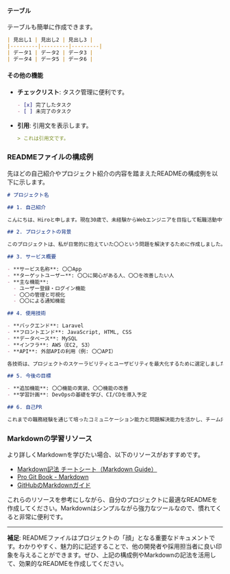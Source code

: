 
#### テーブル

テーブルも簡単に作成できます。

```markdown
| 見出し1 | 見出し2 | 見出し3 |
|---------|---------|---------|
| データ1 | データ2 | データ3 |
| データ4 | データ5 | データ6 |
```

#### その他の機能

- **チェックリスト**: タスク管理に便利です。
  
  ```markdown
  - [x] 完了したタスク
  - [ ] 未完了のタスク
  ```

- **引用**: 引用文を表示します。
  
  ```markdown
  > これは引用文です。
  ```

### READMEファイルの構成例

先ほどの自己紹介やプロジェクト紹介の内容を踏まえたREADMEの構成例を以下に示します。

```markdown
# プロジェクト名

## 1. 自己紹介

こんにちは、Hiroと申します。現在30歳で、未経験からWebエンジニアを目指して転職活動中です。以前は〇〇業界で5年間営業職として働いており、Web制作に興味を持ったことがきっかけで転職しました。新しい職場でLaravelを使う機会を得て、プログラミングの楽しさに目覚め、より本格的にスキルを磨くためにポテパンキャンプを受講しました。今後は、技術を通じて新しい価値を提供できるエンジニアを目指しています。

## 2. プロジェクトの背景

このプロジェクトは、私が日常的に抱えていた〇〇という問題を解決するために作成しました。具体的には、〇〇が難しく感じられるユーザーのために、簡単で直感的に使えるWebアプリを提供することを目指しています。

## 3. サービス概要

- **サービス名称**: 〇〇App
- **ターゲットユーザー**: 〇〇に関心がある人、〇〇を改善したい人
- **主な機能**:
  - ユーザー登録・ログイン機能
  - 〇〇の管理と可視化
  - 〇〇による通知機能

## 4. 使用技術

- **バックエンド**: Laravel
- **フロントエンド**: JavaScript, HTML, CSS
- **データベース**: MySQL
- **インフラ**: AWS（EC2, S3）
- **API**: 外部APIの利用（例: 〇〇API）

各技術は、プロジェクトのスケーラビリティとユーザビリティを最大化するために選定しました。

## 5. 今後の目標

- **追加機能**: 〇〇機能の実装、〇〇機能の改善
- **学習計画**: DevOpsの基礎を学び、CI/CDを導入予定

## 6. 自己PR

これまでの職務経験を通じて培ったコミュニケーション能力と問題解決能力を活かし、チーム内での効果的なコラボレーションを実現します。また、新しい技術に対する強い学習意欲があり、常に自己成長を目指しています。
```

### Markdownの学習リソース

より詳しくMarkdownを学びたい場合、以下のリソースがおすすめです。

- [Markdown記法 チートシート（Markdown Guide）](https://www.markdownguide.org/cheat-sheet/)
- [Pro Git Book - Markdown](https://git-scm.com/book/ja/v2/Markdown-%E3%81%AE%E5%88%86%E6%9E%90)
- [GitHubのMarkdownガイド](https://guides.github.com/features/mastering-markdown/)

これらのリソースを参考にしながら、自分のプロジェクトに最適なREADMEを作成してください。Markdownはシンプルながら強力なツールなので、慣れてくると非常に便利です。

---

**補足**: READMEファイルはプロジェクトの「顔」となる重要なドキュメントです。わかりやすく、魅力的に記述することで、他の開発者や採用担当者に良い印象を与えることができます。ぜひ、上記の構成例やMarkdownの記法を活用して、効果的なREADMEを作成してください。
